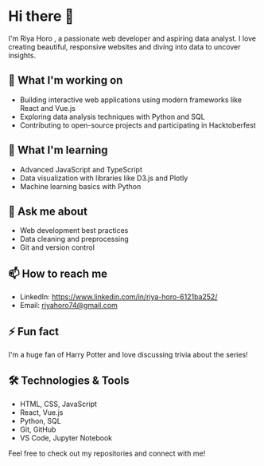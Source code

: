 # Hi there 👋

I'm Riya Horo , a passionate web developer and aspiring data analyst. I love creating beautiful, responsive websites and diving into data to uncover insights.

## 🔭 What I'm working on
- Building interactive web applications using modern frameworks like React and Vue.js
- Exploring data analysis techniques with Python and SQL
- Contributing to open-source projects and participating in Hacktoberfest

## 🌱 What I'm learning
- Advanced JavaScript and TypeScript
- Data visualization with libraries like D3.js and Plotly
- Machine learning basics with Python

## 💬 Ask me about
- Web development best practices
- Data cleaning and preprocessing
- Git and version control

## 📫 How to reach me
- LinkedIn: https://www.linkedin.com/in/riya-horo-6121ba252/
- Email: riyahoro74@gmail.com

## ⚡ Fun fact
I'm a huge fan of Harry Potter and love discussing trivia about the series!




## 🛠️ Technologies & Tools
- HTML, CSS, JavaScript
- React, Vue.js
- Python, SQL
- Git, GitHub
- VS Code, Jupyter Notebook


Feel free to check out my repositories and connect with me!

